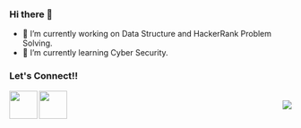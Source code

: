 ### Hi there 👋


- 🔭 I’m currently working on Data Structure and HackerRank Problem Solving.
- 🌱 I’m currently learning Cyber Security.




### Let's Connect!!

<a href="https://www.linkedin.com/in/mohit-kumar-73528918b/">
  <img align="left" width="50px" src="https://img.icons8.com/plasticine/2x/linkedin.png" />
</a>
<a href = "mailto: singla45567@gmail.com">
  <img align="left" width="50px" src="https://img.icons8.com/plasticine/2x/gmail.png" />
</a>
<br>
<img align="right" src="https://rushter.com/counter.svg">




